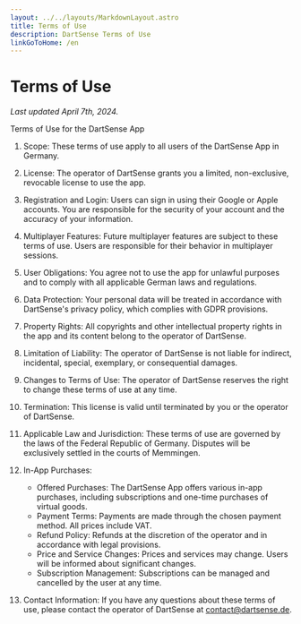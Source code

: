 ```yaml
---
layout: ../../layouts/MarkdownLayout.astro
title: Terms of Use
description: DartSense Terms of Use
linkGoToHome: /en
---
```


# Terms of Use

_Last updated April 7th, 2024._

Terms of Use for the DartSense App

1. Scope: These terms of use apply to all users of the DartSense App in Germany.

2. License: The operator of DartSense grants you a limited, non-exclusive, revocable license to use the app.

3. Registration and Login: Users can sign in using their Google or Apple accounts. You are responsible for the security of your account and the accuracy of your information.

4. Multiplayer Features: Future multiplayer features are subject to these terms of use. Users are responsible for their behavior in multiplayer sessions.

5. User Obligations: You agree not to use the app for unlawful purposes and to comply with all applicable German laws and regulations.

6. Data Protection: Your personal data will be treated in accordance with DartSense's privacy policy, which complies with GDPR provisions.

7. Property Rights: All copyrights and other intellectual property rights in the app and its content belong to the operator of DartSense.

8. Limitation of Liability: The operator of DartSense is not liable for indirect, incidental, special, exemplary, or consequential damages.

9. Changes to Terms of Use: The operator of DartSense reserves the right to change these terms of use at any time.

10. Termination: This license is valid until terminated by you or the operator of DartSense.

11. Applicable Law and Jurisdiction: These terms of use are governed by the laws of the Federal Republic of Germany. Disputes will be exclusively settled in the courts of Memmingen.

12. In-App Purchases:

    - Offered Purchases: The DartSense App offers various in-app purchases, including subscriptions and one-time purchases of virtual goods.
    - Payment Terms: Payments are made through the chosen payment method. All prices include VAT.
    - Refund Policy: Refunds at the discretion of the operator and in accordance with legal provisions.
    - Price and Service Changes: Prices and services may change. Users will be informed about significant changes.
    - Subscription Management: Subscriptions can be managed and cancelled by the user at any time.

13. Contact Information: If you have any questions about these terms of use, please contact the operator of DartSense at contact@dartsense.de.
